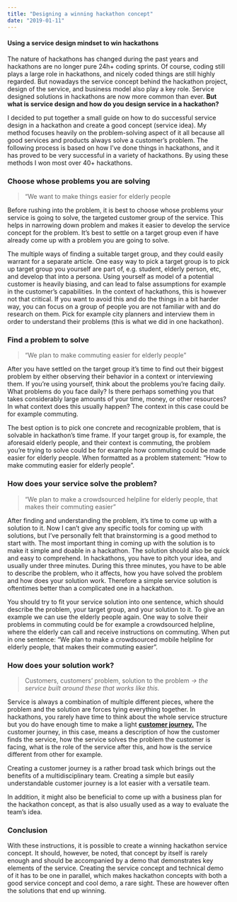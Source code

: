 ```yaml
---
title: "Designing a winning hackathon concept"
date: "2019-01-11"
---
```


#### Using a service design mindset to win hackathons

The nature of hackathons has changed during the past years and hackathons are no longer pure 24h+ coding sprints. Of course, coding still plays a large role in hackathons, and nicely coded things are still highly regarded. But nowadays the service concept behind the hackathon project, design of the service, and business model also play a key role. Service designed solutions in hackathons are now more common than ever. **But what is service design and how do you design service in a hackathon?**

I decided to put together a small guide on how to do successful service design in a hackathon and create a good concept (service idea). My method focuses heavily on the problem-solving aspect of it all because all good services and products always solve a customer’s problem. The following process is based on how I've done things in hackathons, and it has proved to be very successful in a variety of hackathons. By using these methods I won most over 40+ hackathons.

### Choose whose problems you are solving

> “We want to make things easier for elderly people

Before rushing into the problem, it is best to choose whose problems your service is going to solve, the targeted customer group of the service. This helps in narrowing down problem and makes it easier to develop the service concept for the problem. It’s best to settle on a target group even if have already come up with a problem you are going to solve.

The multiple ways of finding a suitable target group, and they could easily warrant for a separate article. One easy way to pick a target group is to pick up target group you yourself are part of, e.g. student, elderly person, etc, and develop that into a persona. Using yourself as model of a potential customer is heavily biasing, and can lead to false assumptions for example in the customer’s capabilities. In the context of hackathons, this is however not that critical. If you want to avoid this and do the things in a bit harder way, you can focus on a group of people you are not familiar with and do research on them. Pick for example city planners and interview them in order to understand their problems (this is what we did in one hackathon).

### Find a problem to solve

> “We plan to make commuting easier for elderly people”

After you have settled on the target group it’s time to find out their biggest problem by either observing their behavior in a context or interviewing them. If you’re using yourself, think about the problems you’re facing daily. What problems do you face daily? Is there perhaps something you that takes considerably large amounts of your time, money, or other resources? In what context does this usually happen? The context in this case could be for example commuting.

The best option is to pick one concrete and recognizable problem, that is solvable in hackathon’s time frame. If your target group is, for example, the aforesaid elderly people, and their context is commuting, the problem you’re trying to solve could be for example how commuting could be made easier for elderly people. When formatted as a problem statement: “How to make commuting easier for elderly people”.

### How does your service solve the problem?

> “We plan to make a crowdsourced helpline for elderly people, that makes their commuting easier”

After finding and understanding the problem, it’s time to come up with a solution to it. Now I can’t give any specific tools for coming up with solutions, but I’ve personally felt that brainstorming is a good method to start with. The most important thing in coming up with the solution is to make it simple and doable in a hackathon. The solution should also be quick and easy to comprehend. In hackathons, you have to pitch your idea, and usually under three minutes. During this three minutes, you have to be able to describe the problem, who it affects, how you have solved the problem and how does your solution work. Therefore a simple service solution is oftentimes better than a complicated one in a hackathon.

You should try to fit your service solution into one sentence, which should describe the problem, your target group, and your solution to it. To give an example we can use the elderly people again. One way to solve their problems in commuting could be for example a crowdsourced helpline, where the elderly can call and receive instructions on commuting. When put in one sentence: “We plan to make a crowdsourced mobile helpline for elderly people, that makes their commuting easier”.

### How does your solution work?

> Customers, customers’ problem, solution to the problem _→ the service built around these that works like this._

Service is always a combination of multiple different pieces, where the problem and the solution are forces tying everything together. In hackathons, you rarely have time to think about the whole service structure but you do have enough time to make a light [**customer journey.**](https://www.smashingmagazine.com/2015/01/all-about-customer-journey-mapping/) The customer journey, in this case, means a description of how the customer finds the service, how the service solves the problem the customer is facing, what is the role of the service after this, and how is the service different from other for example.

Creating a customer journey is a rather broad task which brings out the benefits of a multidisciplinary team. Creating a simple but easily understandable customer journey is a lot easier with a versatile team.

In addition, it might also be beneficial to come up with a business plan for the hackathon concept, as that is also usually used as a way to evaluate the team’s idea.

### Conclusion

With these instructions, it is possible to create a winning hackathon service concept. It should, however, be noted, that concept by itself is rarely enough and should be accompanied by a demo that demonstrates key elements of the service. Creating the service concept and technical demo of it has to be one in parallel, which makes hackathon concepts with both a good service concept and cool demo, a rare sight. These are however often the solutions that end up winning.
